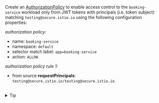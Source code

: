 Create an [AuthorizationPolicy](https://istio.io/latest/docs/reference/config/security/authorization-policy/)
to enable access control to the `booking-service` workload only from JWT tokens 
with principals (i.e. token subject) matching `testing@secure.istio.io` using the following 
configuration properties:

*authorization policy:*
* name: `booking-service`
* namespace: `default`
* selector match label: `app=booking-service`
* action: `ALLOW`

*authorization policy rule 1:*
* from source **requestPrincipals**: `testing@secure.istio.io/testing@secure.istio.io`



<br>
<details><summary>Tip</summary>

```plain
apiVersion: security.istio.io/v1
kind: AuthorizationPolicy
metadata:
  name: booking-service
spec:
  selector:
    matchLabels:
      app: // TODO
  action: // TODO
  rules:
  - from:
    - source:
       requestPrincipals: // TODO
```{{copy}}
</details>


<br>
<details><summary>Solution</summary>

```plain
apiVersion: security.istio.io/v1
kind: AuthorizationPolicy
metadata:
  name: booking-service
spec:
  selector:
    matchLabels:
      app: booking-service
  action: ALLOW
  rules:
  - from:
    - source:
       requestPrincipals: ["testing@secure.istio.io/testing@secure.istio.io"]
```{{copy}}
</details>